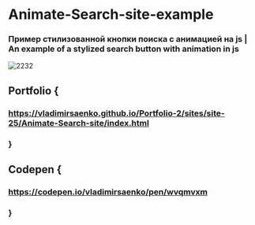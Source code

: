 # Animate-Search-site-example
 
### Пример стилизованной кнопки поиска с анимацией на js | An example of a stylized search button with animation in js 

![2232](https://user-images.githubusercontent.com/56477695/118030206-a8384800-b36d-11eb-9e6f-ed6804ae82b6.png)

## Portfolio {

### https://vladimirsaenko.github.io/Portfolio-2/sites/site-25/Animate-Search-site/index.html

### }

## Codepen {

### https://codepen.io/vladimirsaenko/pen/wvqmvxm

### }
